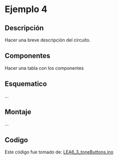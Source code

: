 # Ejemplo 4

## Descripción

Hacer una breve descripción del circuito.

## Componentes

Hacer una tabla con los componentes

## Esquematico

...

## Montaje

...

## Codigo

Este código fue tomado de: [LEA6_3_toneButtons.ino](https://github.com/arduinotogo/LEA/blob/master/LEA6_3_toneButtons.ino)